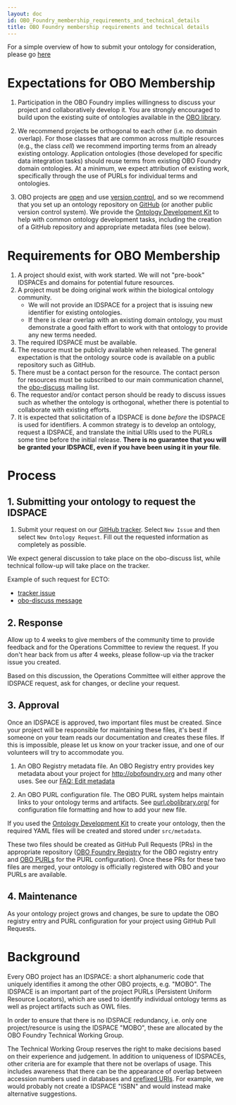 ```yaml
---
layout: doc
id: OBO_Foundry_membership_requirements_and_technical_details
title: OBO Foundry membership requirements and technical details
---
```


For a simple overview of how to submit your ontology for consideration, please go [here](http://www.obofoundry.org/faq/how-do-i-submit-my-ontology.html)

# Expectations for OBO Membership

1. Participation in the OBO Foundry implies willingness to discuss your project and collaboratively develop it. You are strongly encouraged to build upon the existing suite of ontologies available in the [OBO library](http://obofoundry.org).

2. We recommend projects be orthogonal to each other (i.e. no domain overlap). For those classes that are common across multiple resources (e.g., the class _cell_) we recommend importing terms from an already existing ontology. Application ontologies (those developed for specific data integration tasks) should reuse terms from existing OBO Foundry domain ontologies. At a minimum, we expect attribution of existing work, specifically through the use of PURLs for individual terms and ontologies.

3. OBO projects are [open](http://obofoundry.org/principles/fp-001-open.html) and use [version control](http://obofoundry.org/principles/fp-004-versioning.html), and so we recommend that you set up an ontology repository on [GitHub](https://github.com) (or another public version control system). We provide the [Ontology Development Kit](https://github.com/INCATools/ontology-development-kit) to help with common ontology development tasks, including the creation of a GitHub repository and appropriate metadata files (see below).


# Requirements for OBO Membership

1. A project should exist, with work started. We will not "pre-book" IDSPACEs and domains for potential future resources.
2. A project must be doing original work within the biological ontology community. 
    * We will not provide an IDSPACE for a project that is issuing new identifier for existing ontologies.
    * If there is clear overlap with an existing domain ontology, you must demonstrate a good faith effort to work with that ontology to provide any new terms needed.
3. The required IDSPACE must be available.
4. The resource must be publicly available when released. The general expectation is that the ontology source code is available on a public repository such as GitHub.
5. There must be a contact person for the resource. The contact person for resources must be subscribed to our main communication channel, the [obo-discuss](https://groups.google.com/forum/#!forum/obo-discuss) mailing list.
6. The requestor and/or contact person should be ready to discuss issues such as whether the ontology is orthogonal, whether there is potential to collaborate with existing efforts.
7. It is expected that solicitation of a IDSPACE is done _before_ the IDSPACE is used for identifiers. A common strategy is to develop an ontology, request a IDSPACE, and translate the initial URIs used to the PURLs some time before the initial release.  **There is no guarantee that you will be granted your IDSPACE, even if you have been using it in your file**.


# Process

## 1. Submitting your ontology to request the IDSPACE

1. Submit your request on our [GitHub tracker](https://github.com/OBOFoundry/OBOFoundry.github.io/issues). Select `New Issue` and then select `New Ontology Request`. Fill out the requested information as completely as possible.

We expect general discussion to take place on the obo-discuss list, while technical follow-up will take place on the tracker.

Example of such request for ECTO:

* [tracker issue](https://github.com/OBOFoundry/OBOFoundry.github.io/issues/397)
* [obo-discuss message](https://groups.google.com/forum/#!msg/obo-discuss/Mfbrg5cJ2lM/17HfTEnJDAAJ)


## 2. Response

Allow up to 4 weeks to give members of the community time to provide feedback and for the Operations Committee to review the request. If you don't hear back from us after 4 weeks, please follow-up via the tracker issue you created.

Based on this discussion, the Operations Committee will either approve the IDSPACE request, ask for changes, or decline your request.


## 3. Approval

Once an IDSPACE is approved, two important files must be created. Since your project will be responsible for maintaining these files, it's best if someone on your team reads our documentation and creates these files. If this is impossible, please let us know on your tracker issue, and one of our volunteers will try to accommodate you.

1. An OBO Registry metadata file. An OBO Registry entry provides key metadata about your project for <http://obofoundry.org> and many other uses. See our [FAQ: Edit metadata](http://obofoundry.github.io/faq/how-do-i-edit-metadata.html)

2. An OBO PURL configuration file. The OBO PURL system helps maintain links to your ontology terms and artifacts. See [purl.obolibrary.org/](https://github.com/OBOFoundry/purl.obolibrary.org/) for configuration file formatting and how to add your new file.

If you used the [Ontology Development Kit](https://github.com/INCATools/ontology-development-kit) to create your ontology, then the required YAML files will be created and stored under `src/metadata`.

These two files should be created as GitHub Pull Requests (PRs) in the appropriate repository ([OBO Foundry Registry](https://github.com/OBOFoundry/OBOFoundry.github.io) for the OBO registry entry and [OBO PURLs](https://github.com/OBOFoundry/purl.obolibrary.org/) for the PURL configuration). Once these PRs for these two files are merged, your ontology is officially registered with OBO and your PURLs are available.

## 4. Maintenance

As your ontology project grows and changes, be sure to update the OBO registry entry and PURL configuration for your project using GitHub Pull Requests.

# Background

Every OBO project has an IDSPACE: a short alphanumeric code that uniquely identifies it among the other OBO projects, e.g. "MOBO". The IDSPACE is an important part of the project PURLs (Persistent Uniform Resource Locators), which are used to identify individual ontology terms as well as project artifacts such as OWL files.

In order to ensure that there is no IDSPACE redundancy, i.e. only one project/resource is using the IDSPACE "MOBO", these are allocated by the OBO Foundry Technical Working Group.

The Technical Working Group reserves the right to make decisions based on their experience and judgement. In addition to uniqueness of IDSPACEs, other criteria are for example that there not be overlaps of usage. This includes awareness that there can be the appearance of overlap between accession numbers used in databases and [prefixed URIs](http://www.w3.org/TR/curie/). For example, we would probably not create a IDSPACE "ISBN" and would instead make alternative suggestions.
